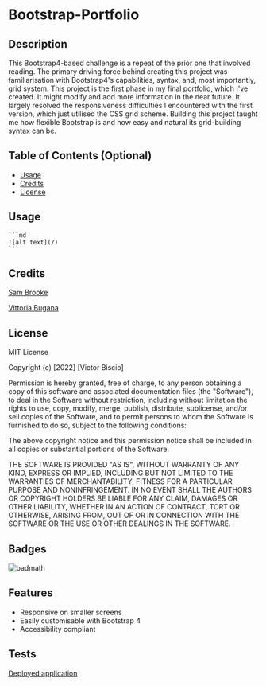 # Bootstrap-Portfolio

## Description

This Bootstrap4-based challenge is a repeat of the prior one that involved reading.
The primary driving force behind creating this project was familiarisation with Bootstrap4's capabilities, syntax, and, most importantly, grid system.
This project is the first phase in my final portfolio, which I've created. It might modify and add more information in the near future.
It largely resolved the responsiveness difficulties I encountered with the first version, which just utilised the CSS grid scheme.
Building this project taught me how flexible Bootstrap is and how easy and natural its grid-building syntax can be. 

## Table of Contents (Optional)

- [Usage](#usage)
- [Credits](#credits)
- [License](#license)

## Usage


    ```md
    ![alt text](/)
    ```

## Credits

[Sam Brooke](https://github.com/Sam010000101)

[Vittoria Bugana](https://github.com/vbugana)


## License

MIT License

Copyright (c) [2022] [Victor Biscio]

Permission is hereby granted, free of charge, to any person obtaining a copy
of this software and associated documentation files (the "Software"), to deal
in the Software without restriction, including without limitation the rights
to use, copy, modify, merge, publish, distribute, sublicense, and/or sell
copies of the Software, and to permit persons to whom the Software is
furnished to do so, subject to the following conditions:

The above copyright notice and this permission notice shall be included in all
copies or substantial portions of the Software.

THE SOFTWARE IS PROVIDED "AS IS", WITHOUT WARRANTY OF ANY KIND, EXPRESS OR
IMPLIED, INCLUDING BUT NOT LIMITED TO THE WARRANTIES OF MERCHANTABILITY,
FITNESS FOR A PARTICULAR PURPOSE AND NONINFRINGEMENT. IN NO EVENT SHALL THE
AUTHORS OR COPYRIGHT HOLDERS BE LIABLE FOR ANY CLAIM, DAMAGES OR OTHER
LIABILITY, WHETHER IN AN ACTION OF CONTRACT, TORT OR OTHERWISE, ARISING FROM,
OUT OF OR IN CONNECTION WITH THE SOFTWARE OR THE USE OR OTHER DEALINGS IN THE
SOFTWARE.

## Badges

![badmath](https://img.shields.io/badge/Version-1.0-blue)

## Features

* Responsive on smaller screens
* Easily customisable with Bootstrap 4 
* Accessibility compliant

## Tests

[Deployed application](https://reinkaoss.github.io/Bootstrap-Portfolio/)